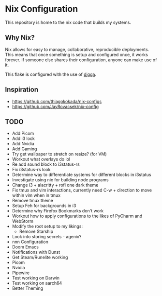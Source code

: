 # Nix Configuration
This repository is home to the nix code that builds my systems.

## Why Nix?
Nix allows for easy to manage, collaborative, reproducible deployments. This means that once something is setup and configured once, it works forever. If someone else shares their configuration, anyone can make use of it.

This flake is configured with the use of [digga][digga].

## Inspiration

- https://github.com/thiagokokada/nix-configs
- https://github.com/JayRovacsek/nix-config

## TODO

- Add Picom
- Add i3 lock
- Add Nvidia
- Add Gaming
- Try get wallpaper to stretch on resize? (for VM)
- Workout what overlays do lol
- Re add sound block to i3status-rs
- Fix i3status-rs look
- Determine way to differentiate systems for different blocks in i3status
- Investigate using nix for building node programs
- Change i3 + alacritty + rofi one dark theme
- Fix tmux and vim interactions, currently need C-w + direction to move within vim when in tmux
- Remove tmux theme
- Setup Feh for backgrounds in i3
- Determine why Firefox Bookmarks don't work
- Workout how to apply configurations to the likes of PyCharm and WebStorm
- Modify the root setup to my likings:
  - Remove Starship
- Look into storing secrets - agenix?
- nnn Configuration
- Doom Emacs
- Notifications with Dunst
- Get Steam/Runelite working
- Picom
- Nvidia
- Pipewire
- Test working on Darwin
- Test working on aarch64
- Better Theming

[digga]: https://github.com/divnix/digga

